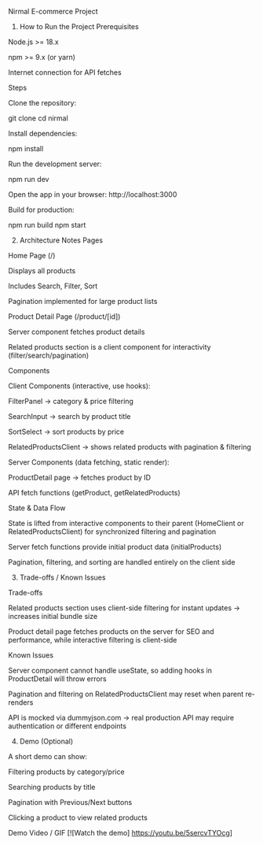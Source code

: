Nirmal E-commerce Project
1. How to Run the Project
Prerequisites

Node.js >= 18.x

npm >= 9.x (or yarn)

Internet connection for API fetches

Steps

Clone the repository:

git clone <repo-url>
cd nirmal


Install dependencies:

npm install


Run the development server:

npm run dev


Open the app in your browser: http://localhost:3000

Build for production:

npm run build
npm start

2. Architecture Notes
Pages

Home Page (/)

Displays all products

Includes Search, Filter, Sort

Pagination implemented for large product lists

Product Detail Page (/product/[id])

Server component fetches product details

Related products section is a client component for interactivity (filter/search/pagination)

Components

Client Components (interactive, use hooks):

FilterPanel → category & price filtering

SearchInput → search by product title

SortSelect → sort products by price

RelatedProductsClient → shows related products with pagination & filtering

Server Components (data fetching, static render):

ProductDetail page → fetches product by ID

API fetch functions (getProduct, getRelatedProducts)

State & Data Flow

State is lifted from interactive components to their parent (HomeClient or RelatedProductsClient) for synchronized filtering and pagination

Server fetch functions provide initial product data (initialProducts)

Pagination, filtering, and sorting are handled entirely on the client side

3. Trade-offs / Known Issues

Trade-offs

Related products section uses client-side filtering for instant updates → increases initial bundle size

Product detail page fetches products on the server for SEO and performance, while interactive filtering is client-side

Known Issues

Server component cannot handle useState, so adding hooks in ProductDetail will throw errors

Pagination and filtering on RelatedProductsClient may reset when parent re-renders

API is mocked via dummyjson.com → real production API may require authentication or different endpoints

4. Demo (Optional)

A short demo can show:

Filtering products by category/price

Searching products by title

Pagination with Previous/Next buttons

Clicking a product to view related products

Demo Video / GIF
[![Watch the demo] https://youtu.be/5sercvTYOcg]
